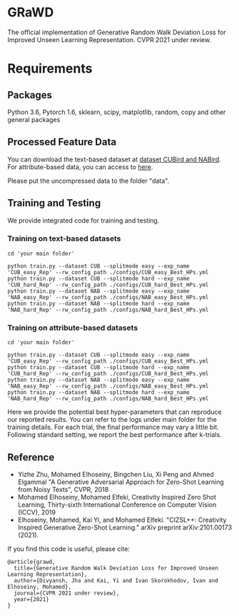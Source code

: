 # GRaWD
The official implementation of Generative Random Walk Deviation Loss for Improved Unseen Learning Representation. CVPR 2021 under review.

# Requirements
## Packages
Python 3.6, Pytorch 1.6, sklearn, scipy, matplotlib, random, copy and other general packages

## Processed Feature Data 
You can download the text-based dataset at [dataset CUBird and NABird](https://www.dropbox.com/s/9qovr86kgogkl6r/CUB_NAB_Data.zip). For attribute-based data, you can access to [here](https://www.mpi-inf.mpg.de/departments/computer-vision-and-machine-learning/research/zero-shot-learning/zero-shot-learning-the-good-the-bad-and-the-ugly). 

Please put the uncompressed data to the folder "data".

## Training and Testing
We provide integrated code for training and testing. 

### Training on text-based datasets
```
cd 'your main folder'

python train.py --dataset CUB --splitmode easy --exp_name 'CUB_easy_Rep' --rw_config_path ./configs/CUB_easy_Best_HPs.yml
python train.py --dataset CUB --splitmode hard --exp_name 'CUB_hard_Rep' --rw_config_path ./configs/CUB_hard_Best_HPs.yml
python train.py --dataset NAB --splitmode easy --exp_name 'NAB_easy_Rep' --rw_config_path ./configs/NAB_easy_Best_HPs.yml
python train.py --dataset NAB --splitmode hard --exp_name 'NAB_hard_Rep' --rw_config_path ./configs/NAB_hard_Best_HPs.yml
```

### Training on attribute-based datasets
```
cd 'your main folder'

python train.py --dataset CUB --splitmode easy --exp_name 'CUB_easy_Rep' --rw_config_path ./configs/CUB_easy_Best_HPs.yml
python train.py --dataset CUB --splitmode hard --exp_name 'CUB_hard_Rep' --rw_config_path ./configs/CUB_hard_Best_HPs.yml
python train.py --dataset NAB --splitmode easy --exp_name 'NAB_easy_Rep' --rw_config_path ./configs/NAB_easy_Best_HPs.yml
python train.py --dataset NAB --splitmode hard --exp_name 'NAB_hard_Rep' --rw_config_path ./configs/NAB_hard_Best_HPs.yml
```


Here we provide the potential best hyper-parameters that can reproduce our reported results. You can refer to the logs under main folder for the training details. For each trial, the final performance may vary a little bit. Following standard setting, we report the best performance after k-trials. 

## Reference
- Yizhe Zhu, Mohamed Elhoseiny, Bingchen Liu, Xi Peng and Ahmed Elgammal "A Generative Adversarial Approach for Zero-Shot Learning from Noisy Texts", CVPR, 2018          
- Mohamed Elhoseiny, Mohamed Elfeki, Creativity Inspired Zero Shot Learning, Thirty-sixth International Conference on Computer Vision (ICCV), 2019              
- Elhoseiny, Mohamed, Kai Yi, and Mohamed Elfeki. "CIZSL++: Creativity Inspired Generative Zero-Shot Learning." arXiv preprint arXiv:2101.00173 (2021).  

If you find this code is useful, please cite:

```
@article{grawd,
  title={Generative Random Walk Deviation Loss for Improved Unseen Learning Representation},
  author={Divyansh, Jha and Kai, Yi and Ivan Skorokhodov, Ivan and Elhoseiny, Mohamed},
  journal={CVPR 2021 under review},
  year={2021}
}
